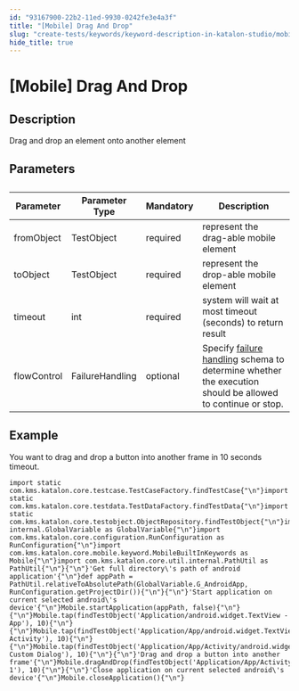 ```yaml
---
id: "93167900-22b2-11ed-9930-0242fe3e4a3f"
title: "[Mobile] Drag And Drop"
slug: "create-tests/keywords/keyword-description-in-katalon-studio/mobile-keywords/mobile-drag-and-drop"
hide_title: true
---
```


# <a id="id_0" class="anchor_top_offset"/><a id="ariaid-title1" class="anchor_top_offset"/>[Mobile] Drag And Drop


## <a id="id_0__id_1" class="anchor_top_offset"/>Description

              
<p xmlns="http://www.w3.org/1999/xhtml" className="p">Drag and drop an element onto another element</p> 
      

## <a id="id_0__id_2" class="anchor_top_offset"/>Parameters  

              
<table xmlns="http://www.w3.org/1999/xhtml" className="table anchor_top_offset" id="id_0__ca1be6e2-bf5a-4a09-9bbe-40687e2053de"><caption /><thead className="thead"><tr className><th className="entry anchor_top_offset" id="id_0__ca1be6e2-bf5a-4a09-9bbe-40687e2053de__entry__1">Parameter</th><th className="entry anchor_top_offset" id="id_0__ca1be6e2-bf5a-4a09-9bbe-40687e2053de__entry__2">Parameter Type</th><th className="entry anchor_top_offset" id="id_0__ca1be6e2-bf5a-4a09-9bbe-40687e2053de__entry__3">Mandatory</th><th className="entry anchor_top_offset" id="id_0__ca1be6e2-bf5a-4a09-9bbe-40687e2053de__entry__4">Description</th></tr></thead><tbody className="tbody"><tr className><td className="entry" headers="id_0__ca1be6e2-bf5a-4a09-9bbe-40687e2053de__entry__1 id_0__ca1be6e2-bf5a-4a09-9bbe-40687e2053de__entry__2 id_0__ca1be6e2-bf5a-4a09-9bbe-40687e2053de__entry__3 id_0__ca1be6e2-bf5a-4a09-9bbe-40687e2053de__entry__4 ">fromObject</td><td className="entry" headers="id_0__ca1be6e2-bf5a-4a09-9bbe-40687e2053de__entry__1 id_0__ca1be6e2-bf5a-4a09-9bbe-40687e2053de__entry__2 id_0__ca1be6e2-bf5a-4a09-9bbe-40687e2053de__entry__3 id_0__ca1be6e2-bf5a-4a09-9bbe-40687e2053de__entry__4 ">TestObject</td><td className="entry" headers="id_0__ca1be6e2-bf5a-4a09-9bbe-40687e2053de__entry__1 id_0__ca1be6e2-bf5a-4a09-9bbe-40687e2053de__entry__2 id_0__ca1be6e2-bf5a-4a09-9bbe-40687e2053de__entry__3 id_0__ca1be6e2-bf5a-4a09-9bbe-40687e2053de__entry__4 ">required</td><td className="entry" headers="id_0__ca1be6e2-bf5a-4a09-9bbe-40687e2053de__entry__1 id_0__ca1be6e2-bf5a-4a09-9bbe-40687e2053de__entry__2 id_0__ca1be6e2-bf5a-4a09-9bbe-40687e2053de__entry__3 id_0__ca1be6e2-bf5a-4a09-9bbe-40687e2053de__entry__4 ">represent the drag-able mobile element</td></tr><tr className><td className="entry" headers="id_0__ca1be6e2-bf5a-4a09-9bbe-40687e2053de__entry__1 id_0__ca1be6e2-bf5a-4a09-9bbe-40687e2053de__entry__2 id_0__ca1be6e2-bf5a-4a09-9bbe-40687e2053de__entry__3 id_0__ca1be6e2-bf5a-4a09-9bbe-40687e2053de__entry__4 ">toObject</td><td className="entry" headers="id_0__ca1be6e2-bf5a-4a09-9bbe-40687e2053de__entry__1 id_0__ca1be6e2-bf5a-4a09-9bbe-40687e2053de__entry__2 id_0__ca1be6e2-bf5a-4a09-9bbe-40687e2053de__entry__3 id_0__ca1be6e2-bf5a-4a09-9bbe-40687e2053de__entry__4 ">TestObject</td><td className="entry" headers="id_0__ca1be6e2-bf5a-4a09-9bbe-40687e2053de__entry__1 id_0__ca1be6e2-bf5a-4a09-9bbe-40687e2053de__entry__2 id_0__ca1be6e2-bf5a-4a09-9bbe-40687e2053de__entry__3 id_0__ca1be6e2-bf5a-4a09-9bbe-40687e2053de__entry__4 ">required</td><td className="entry" headers="id_0__ca1be6e2-bf5a-4a09-9bbe-40687e2053de__entry__1 id_0__ca1be6e2-bf5a-4a09-9bbe-40687e2053de__entry__2 id_0__ca1be6e2-bf5a-4a09-9bbe-40687e2053de__entry__3 id_0__ca1be6e2-bf5a-4a09-9bbe-40687e2053de__entry__4 ">represent the drop-able mobile element</td></tr><tr className><td className="entry" headers="id_0__ca1be6e2-bf5a-4a09-9bbe-40687e2053de__entry__1 id_0__ca1be6e2-bf5a-4a09-9bbe-40687e2053de__entry__2 id_0__ca1be6e2-bf5a-4a09-9bbe-40687e2053de__entry__3 id_0__ca1be6e2-bf5a-4a09-9bbe-40687e2053de__entry__4 ">timeout</td><td className="entry" headers="id_0__ca1be6e2-bf5a-4a09-9bbe-40687e2053de__entry__1 id_0__ca1be6e2-bf5a-4a09-9bbe-40687e2053de__entry__2 id_0__ca1be6e2-bf5a-4a09-9bbe-40687e2053de__entry__3 id_0__ca1be6e2-bf5a-4a09-9bbe-40687e2053de__entry__4 ">int</td><td className="entry" headers="id_0__ca1be6e2-bf5a-4a09-9bbe-40687e2053de__entry__1 id_0__ca1be6e2-bf5a-4a09-9bbe-40687e2053de__entry__2 id_0__ca1be6e2-bf5a-4a09-9bbe-40687e2053de__entry__3 id_0__ca1be6e2-bf5a-4a09-9bbe-40687e2053de__entry__4 ">required</td><td className="entry" headers="id_0__ca1be6e2-bf5a-4a09-9bbe-40687e2053de__entry__1 id_0__ca1be6e2-bf5a-4a09-9bbe-40687e2053de__entry__2 id_0__ca1be6e2-bf5a-4a09-9bbe-40687e2053de__entry__3 id_0__ca1be6e2-bf5a-4a09-9bbe-40687e2053de__entry__4 ">system will wait at most timeout (seconds) to return         result</td></tr><tr className><td className="entry" headers="id_0__ca1be6e2-bf5a-4a09-9bbe-40687e2053de__entry__1 id_0__ca1be6e2-bf5a-4a09-9bbe-40687e2053de__entry__2 id_0__ca1be6e2-bf5a-4a09-9bbe-40687e2053de__entry__3 id_0__ca1be6e2-bf5a-4a09-9bbe-40687e2053de__entry__4 ">flowControl</td><td className="entry" headers="id_0__ca1be6e2-bf5a-4a09-9bbe-40687e2053de__entry__1 id_0__ca1be6e2-bf5a-4a09-9bbe-40687e2053de__entry__2 id_0__ca1be6e2-bf5a-4a09-9bbe-40687e2053de__entry__3 id_0__ca1be6e2-bf5a-4a09-9bbe-40687e2053de__entry__4 ">FailureHandling</td><td className="entry" headers="id_0__ca1be6e2-bf5a-4a09-9bbe-40687e2053de__entry__1 id_0__ca1be6e2-bf5a-4a09-9bbe-40687e2053de__entry__2 id_0__ca1be6e2-bf5a-4a09-9bbe-40687e2053de__entry__3 id_0__ca1be6e2-bf5a-4a09-9bbe-40687e2053de__entry__4 ">optional</td><td className="entry" headers="id_0__ca1be6e2-bf5a-4a09-9bbe-40687e2053de__entry__1 id_0__ca1be6e2-bf5a-4a09-9bbe-40687e2053de__entry__2 id_0__ca1be6e2-bf5a-4a09-9bbe-40687e2053de__entry__3 id_0__ca1be6e2-bf5a-4a09-9bbe-40687e2053de__entry__4 ">Specify <a className="xref" href="/docs/maintain/configure-failure-handling-settings-in-katalon-studio">failure handling</a> schema to         determine whether the execution should be allowed to continue or         stop.</td></tr></tbody></table> 
      

## <a id="id_0__id_3" class="anchor_top_offset"/>Example

              
<p xmlns="http://www.w3.org/1999/xhtml" className="p">You want to drag and drop a button into another frame in 10   seconds timeout.</p> 
              
<pre xmlns="http://www.w3.org/1999/xhtml" className="pre codeblock"><code>import static com.kms.katalon.core.testcase.TestCaseFactory.findTestCase{"\n"}import static com.kms.katalon.core.testdata.TestDataFactory.findTestData{"\n"}import static com.kms.katalon.core.testobject.ObjectRepository.findTestObject{"\n"}import internal.GlobalVariable as GlobalVariable{"\n"}import com.kms.katalon.core.configuration.RunConfiguration as RunConfiguration{"\n"}import com.kms.katalon.core.mobile.keyword.MobileBuiltInKeywords as Mobile{"\n"}import com.kms.katalon.core.util.internal.PathUtil as PathUtil{"\n"}{"\n"}'Get full directory\'s path of android application'{"\n"}def appPath = PathUtil.relativeToAbsolutePath(GlobalVariable.G_AndroidApp, RunConfiguration.getProjectDir()){"\n"}{"\n"}'Start application on current selected android\'s device'{"\n"}Mobile.startApplication(appPath, false){"\n"}{"\n"}Mobile.tap(findTestObject('Application/android.widget.TextView - App'), 10){"\n"}{"\n"}Mobile.tap(findTestObject('Application/App/android.widget.TextView-Activity'), 10){"\n"}{"\n"}Mobile.tap(findTestObject('Application/App/Activity/android.widget.TextView-Custom Dialog'), 10){"\n"}{"\n"}'Drag and drop a button into another frame'{"\n"}Mobile.dragAndDrop(findTestObject('Application/App/Activity/android.widget.Button'),findTestObject('Application/App/Activity/android.widget.Frame 1'), 10){"\n"}{"\n"}'Close application on current selected android\'s device'{"\n"}Mobile.closeApplication(){"\n"}</code></pre> 
            
